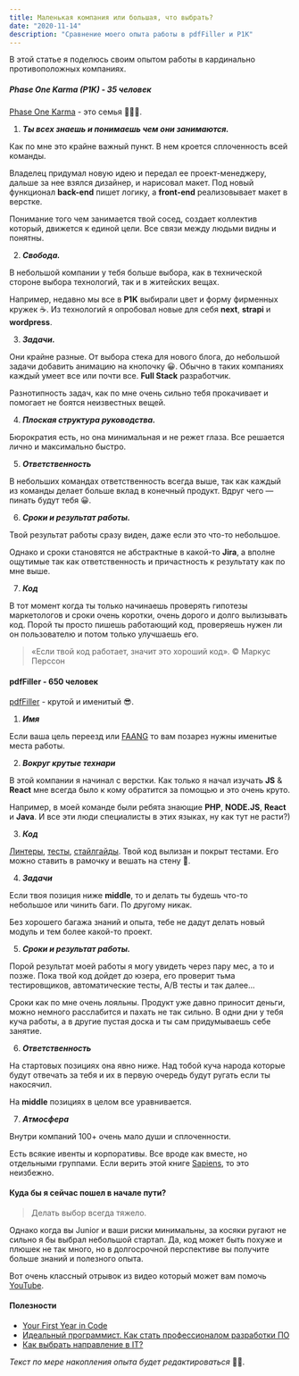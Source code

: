 ```yaml
---
title: Маленькая компания или большая, что выбрать?
date: "2020-11-14"
description: "Сравнение моего опыта работы в pdfFiller и P1K"
---
```


В этой статье я поделюсь своим опытом работы в кардинально противоположных компаниях.

##### Phase One Karma (P1K) - 35 человек

[Phase One Karma](https://p1k.org/) - это семья 👨‍👩‍👦.

1. _**Ты всех знаешь и понимаешь чем они занимаются.**_

Как по мне это крайне важный пункт. В нем кроется сплоченность всей команды.

Владелец придумал новую идею и передал ее проект-менеджеру, дальше за нее взялся дизайнер, и нарисовал макет.
Под новый функционал **back-end** пишет логику, а **front-end** реализовывает макет в верстке.

Понимание того чем занимается твой сосед, создает коллектив который, движется к единой цели.
Все связи между людьми видны и понятны.

2. _**Свобода.**_

В небольшой компании у тебя больше выбора, как в технической стороне выбора технологий, так и в житейских вещах.

Например, недавно мы все в **P1K** выбирали цвет и форму фирменных кружек ☕.
Из технологий я опробовал новые для себя **next**, **strapi** и **wordpress**.

3. _**Задачи.**_

Они крайне разные.
От выбора стека для нового блога, до небольшой задачи добавить анимацию на кнопочку 😀.
Обычно в таких компаниях каждый умеет все или почти все. **Full Stack** разработчик.

Разнотипность задач, как по мне очень сильно тебя прокачивает и помогает не боятся неизвестных вещей.

4. **_Плоская структура руководства._**

Бюрократия есть, но она минимальная и не режет глаза. Все решается лично и максимально быстро.

5. _**Ответственность**_

В небольших командах ответственность всегда выше, так как каждый из команды делает больше вклад в конечный продукт.
Вдруг чего — пинать будут тебя 😀.

6. _**Сроки и результат работы.**_

Твой результат работы сразу виден, даже если это что-то небольшое.

Однако и сроки становятся не абстрактные в какой-то **Jira**, а вполне ощутимые так как ответственность и причастность к 
результату как по мне выше.

7. **_Код_**

В тот момент когда ты только начинаешь проверять гипотезы маркетологов и сроки очень коротки, очень дорого и долго
вылизывать код. Порой ты просто пишешь работающий код, проверяешь нужен ли он пользователю и потом только улучшаешь его.

> «Если твой код работает, значит это хороший код». © Маркус Перссон

#### pdfFiller - 650 человек

[pdfFiller](https://www.pdffiller.com/en/about) - крутой и именитый 😎.

1. **_Имя_**

Если ваша цель переезд или [FAANG](https://en.wikipedia.org/wiki/Big_Tech) то вам позарез нужны именитые места работы.

2. **_Вокруг крутые технари_**

В этой компании я начинал с верстки. Как только я начал изучать **JS** & **React** мне всегда было к кому обратится
за помощью и это очень круто.

Например, в моей команде были ребята знающие **PHP**, **NODE.JS**, **React** и **Java**. И все эти люди специалисты в 
этих языках, ну как тут не расти?)

3. **_Код_**

[Линтеры](https://eslint.org/), [тесты](https://jestjs.io/), [стайлгайды](https://github.com/airbnb/javascript).
Твой код вылизан и покрыт тестами. Его можно ставить в рамочку и вешать на стену 🤟.

4. **_Задачи_**

Если твоя позиция ниже **middle**, то и делать ты будешь что-то небольшое или чинить баги. По другому никак.

Без хорошего багажа знаний и опыта, тебе не дадут делать новый модуль и тем более какой-то проект.

5. _**Сроки и результат работы.**_

Порой результат моей работы я могу увидеть через пару мес, а то и позже. Пока твой код дойдет до юзера, его проверит тьма
тестировщиков, автоматические тесты, A/B тесты и так далее...

Сроки как по мне очень лояльны. Продукт уже давно приносит деньги, можно немного расслабится и пахать не так сильно.
В одни дни у тебя куча работы, а в другие пустая доска и ты сам придумываешь себе занятие.

6. _**Ответственность**_

На стартовых позициях она явно ниже. Над тобой куча народа которые будут отвечать за тебя и их в первую очередь будут
ругать если ты накосячил.

На **middle** позициях в целом все уравнивается.

7. _**Атмосфера**_

Внутри компаний 100+ очень мало души и сплоченности.

Есть всякие ивенты и корпоративы. Все вроде как вместе, но отдельными группами.
Если верить этой книге [Sapiens](https://www.livelib.ru/book/1001243036-sapiens-kratkaya-istoriya-chelovechestva-yuval-noj-harari), то это неизбежно.


#### Куда бы я сейчас пошел в начале пути?

> Делать выбор всегда тяжело.

Однако когда вы Junior и ваши риски минимальны, за косяки ругают не сильно я бы выбрал небольшой стартап.
Да, код может быть похуже и плюшек не так много, но в долгосрочной перспективе вы получите больше знаний и полезного опыта.

Вот очень классный отрывок из видео который может вам помочь [YouTube](https://youtu.be/DHGBjQwwCpU?t=414).

#### Полезности

- [Your First Year in Code](https://leanpub.com/firstyearincode)
- [Идеальный программист. Как стать профессионалом разработки ПО](https://www.livelib.ru/book/1000711419-idealnyj-programmist-kak-stat-professionalom-razrabotki-po-robert-martin)
- [Как выбрать направление в IT?](https://www.youtube.com/watch?v=DHGBjQwwCpU)

_Текст по мере накопления опыта будет редактироваться_ 🤷‍♂️.




